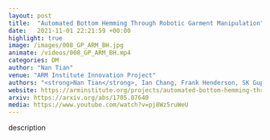 ```yaml
---
layout: post
title:  "Automated Bottom Hemming Through Robotic Garment Manipulation"
date:   2021-11-01 22:21:59 +00:00
highlight: true
image: /images/008_GP_ARM_BH.jpg
animate: /videos/008_GP_ARM_BH.mp4
categories: DM
author: "Nan Tian"
venue: "ARM Institute Innovation Project"
authors: "<strong>Nan Tian</strong>, Ian Chang, Frank Henderson, SK Gupta, Eugen Solowjow"
website: https://arminstitute.org/projects/automated-bottom-hemming-through-robotic-garment-manipulation/
arxiv: https://arxiv.org/abs/1705.07640
media: https://www.youtube.com/watch?v=pj8Wz5ruWeU
---
```


description

<blockquote>
  <p>
  </p>
</blockquote>
